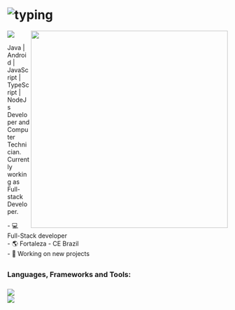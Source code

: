 # ![typing](https://readme-typing-svg.demolab.com?font=Fira+Code&weight=500&size=24&pause=1000&color=E13C81&vCenter=true&repeat=true&width=500&lines=Hi+There!+I'm+Iuri+Soares.)

<div height='auto' width='100%'>
  <img src="https://komarev.com/ghpvc/?username=oiurisoares&color=E13C81" />
  <img align="right" width="450" 
    src="https://github-readme-stats.vercel.app/api?username=oiurisoares&theme=radical&show_icons=true&border_color=E13C81" />
  <p align='left'>
    Java | Android | JavaScript | TypeScript | NodeJs Developer and Computer Technician. Currently working as Full-stack Developer.
  <p/>
  <p align='left'>
    - 💻 Full-Stack developer
    <br>
    - 🌎 Fortaleza - CE Brazil
    <br>
    - 🔭 Working on new projects
  <p/>
</div>

##

<div align='left' height='auto' width='100%'>
  <h3 align='left'>Languages, Frameworks and Tools:<h3/>
  <img src="https://skillicons.dev/icons?i=git,css,html,javascript,nodejs,github,vscode,java,mysql" />
  <br>
  <img src="https://skillicons.dev/icons?i=react,androidstudio,express,dotnet,discordjs,typescript,prisma,aws" />
</div>
